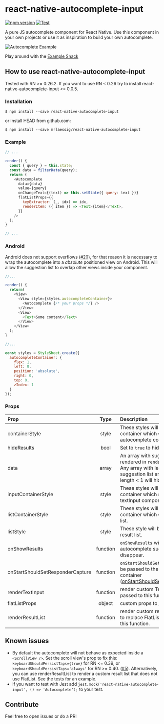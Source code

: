 # react-native-autocomplete-input
[![npm version](https://badge.fury.io/js/react-native-autocomplete-input.svg)](https://badge.fury.io/js/react-native-autocomplete-input)
[![Test](https://github.com/mrlaessig/react-native-autocomplete-input/actions/workflows/test.yml/badge.svg)](https://github.com/mrlaessig/react-native-autocomplete-input/actions/workflows/test.yml)

A pure JS autocomplete component for React Native. Use this component in your own projects or use it as inspiration to build your own autocomplete.

![Autocomplete Example](https://raw.githubusercontent.com/mrlaessig/react-native-autocomplete-input/master/example.gif)

Play around with the [Example Snack](https://byteburgers.com/autocomplete)

## How to use react-native-autocomplete-input
Tested with RN >= 0.26.2. If you want to use RN < 0.26 try to install react-native-autocomplete-input <= 0.0.5.

### Installation

```shell
$ npm install --save react-native-autocomplete-input
```

or install HEAD from github.com:

```shell
$ npm install --save mrlaessig/react-native-autocomplete-input
```

### Example

```javascript
// ...

render() {
  const { query } = this.state;
  const data = filterData(query);
  return (
    <Autocomplete
      data={data}
      value={query}
      onChangeText={(text) => this.setState({ query: text })}
      flatListProps={{
        keyExtractor: (_, idx) => idx,
        renderItem: ({ item }) => <Text>{item}</Text>,
      }}
    />
  );
}

// ...
```

### Android
Android does not support overflows ([#20](https://github.com/mrlaessig/react-native-autocomplete-input/issues/20)), for that reason it is necessary to wrap the autocomplete into a *absolute* positioned view on Android. This will  allow the suggestion list to overlap other views inside your component.

```javascript
//...

render() {
  return(
    <View>
      <View style={styles.autocompleteContainer}>
        <Autocomplete {/* your props */} />
      </View>
      <View>
        <Text>Some content</Text>
      </View>
    </View>
  );
}

//...

const styles = StyleSheet.create({
  autocompleteContainer: {
    flex: 1,
    left: 0,
    position: 'absolute',
    right: 0,
    top: 0,
    zIndex: 1
  }
});

```

### Props
| Prop | Type | Description |
| :------------ |:---------------:| :-----|
| containerStyle | style | These styles will be applied to the container which surrounds the autocomplete component. |
| hideResults | bool | Set to `true` to hide the suggestion list.
| data | array | An array with suggestion items to be rendered in `renderItem({ item, i })`. Any array with length > 0 will open the suggestion list and any array with length < 1 will hide the list. |
| inputContainerStyle | style | These styles will be applied to the container which surrounds the textInput component. |
| listContainerStyle | style | These styles will be applied to the container which surrounds the result list. |
| listStyle | style | These style will be applied to the result list. |
| onShowResults | function | `onShowResults` will be called when the autocomplete suggestions appear or disappear. |
| onStartShouldSetResponderCapture | function | `onStartShouldSetResponderCapture` will be passed to the result list view container ([onStartShouldSetResponderCapture](https://reactnative.dev/docs/gesture-responder-system#capture-shouldset-handlers)). |
| renderTextInput | function | render custom TextInput. All props passed to this function. |
| flatListProps | object | custom props to [FlatList](https://reactnative.dev/docs/flatlist). |
| renderResultList | function | render custom result list. Can be used to replace FlatList. All props passed to this function. |

## Known issues
* By default the autocomplete will not behave as expected inside a `<ScrollView />`. Set the scroll view's prop to fix this: `keyboardShouldPersistTaps={true}` for RN <= 0.39, or `keyboardShouldPersistTaps='always'` for RN >= 0.40. ([#5](https://github.com/mrlaessig/react-native-autocomplete-input/issues/5)). Alternatively, you can use renderResultList to render a custom result list that does not use FlatList. See the tests for an example.
* If you want to test with Jest add ```jest.mock('react-native-autocomplete-input', () => 'Autocomplete');``` to your test.

## Contribute
Feel free to open issues or do a PR!

